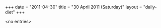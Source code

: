 +++
date = "2011-04-30"
title = "30 April 2011 (Saturday)"
layout = "daily-diet"
+++


\<no entries\>